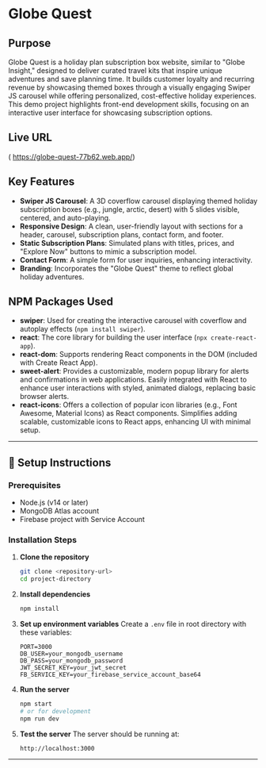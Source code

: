 # Globe Quest

## Purpose
Globe Quest is a holiday plan subscription box website, similar to "Globe Insight," designed to deliver curated travel kits that inspire unique adventures and save planning time. It builds customer loyalty and recurring revenue by showcasing themed boxes through a visually engaging Swiper JS carousel while offering personalized, cost-effective holiday experiences. This demo project highlights front-end development skills, focusing on an interactive user interface for showcasing subscription options.

## Live URL
( https://globe-quest-77b62.web.app/)

## Key Features
- **Swiper JS Carousel**: A 3D coverflow carousel displaying themed holiday subscription boxes (e.g., jungle, arctic, desert) with 5 slides visible, centered, and auto-playing.
- **Responsive Design**: A clean, user-friendly layout with sections for a header, carousel, subscription plans, contact form, and footer.
- **Static Subscription Plans**: Simulated plans with titles, prices, and "Explore Now" buttons to mimic a subscription model.
- **Contact Form**: A simple form for user inquiries, enhancing interactivity.
- **Branding**: Incorporates the "Globe Quest" theme to reflect global holiday adventures.

## NPM Packages Used
- **swiper**: Used for creating the interactive carousel with coverflow and autoplay effects (`npm install swiper`).
- **react**: The core library for building the user interface (`npx create-react-app`).
- **react-dom**: Supports rendering React components in the DOM (included with Create React App).
- **sweet-alert**: Provides a customizable, modern popup library for alerts and confirmations in web applications. Easily integrated with React to enhance user interactions with styled, animated dialogs, replacing basic browser alerts.
- **react-icons**: Offers a collection of popular icon libraries (e.g., Font Awesome, Material Icons) as React components. Simplifies adding scalable, customizable icons to React apps, enhancing UI with minimal setup.

---

## 🚀 Setup Instructions

### Prerequisites

- Node.js (v14 or later)
- MongoDB Atlas account
- Firebase project with Service Account

### Installation Steps

1. **Clone the repository**

   ```bash
   git clone <repository-url>
   cd project-directory
   ```

2. **Install dependencies**

   ```bash
   npm install
   ```

3. **Set up environment variables** Create a `.env` file in root directory with
   these variables:

   ```
   PORT=3000
   DB_USER=your_mongodb_username
   DB_PASS=your_mongodb_password
   JWT_SECRET_KEY=your_jwt_secret
   FB_SERVICE_KEY=your_firebase_service_account_base64
   ```

4. **Run the server**

   ```bash
   npm start
   # or for development
   npm run dev
   ```

5. **Test the server** The server should be running at:
   ```
   http://localhost:3000
   ```
---